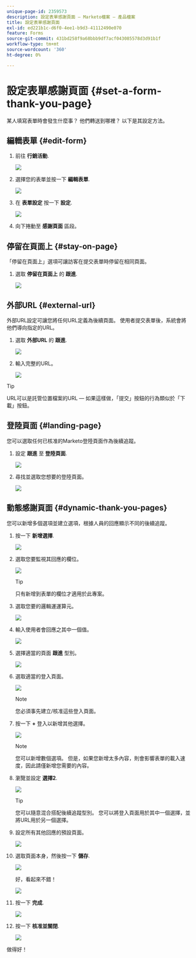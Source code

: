 ```yaml
---
unique-page-id: 2359573
description: 設定表單感謝頁面 — Marketo檔案 — 產品檔案
title: 設定表單感謝頁面
exl-id: ed221b1c-d6f0-4ee1-b9d3-41112490e070
feature: Forms
source-git-commit: 431bd258f9a68bbb9df7acf043085578d3d91b1f
workflow-type: tm+mt
source-wordcount: '360'
ht-degree: 0%

---
```


# 設定表單感謝頁面 {#set-a-form-thank-you-page}

某人填寫表單時會發生什麼事？ 他們轉送到哪裡？ 以下是其設定方法。

## 編輯表單 {#edit-form}

1. 前往 **行銷活動**.

   ![](assets/login-marketing-activities-5.png)

1. 選擇您的表單並按一下 **編輯表單**.

   ![](assets/image2014-9-15-17-3a34-3a14.png)

1. 在 **表單設定** 按一下 **設定**.

   ![](assets/image2014-9-15-17-3a34-3a21.png)

1. 向下捲動至 **感謝頁面** 區段。

## 停留在頁面上 {#stay-on-page}

「停留在頁面上」選項可讓訪客在提交表單時停留在相同頁面。

1. 選取 **停留在頁面上** 的 **跟進**.

   ![](assets/image2014-9-15-17-3a34-3a35.png)

## 外部URL {#external-url}

外部URL設定可讓您將任何URL定義為後續頁面。 使用者提交表單後，系統會將他們導向指定的URL。

1. 選取 **外部URL** 的 **跟進**.

   ![](assets/image2014-9-15-17-3a34-3a45.png)

1. 輸入完整的URL。

   ![](assets/image2014-9-15-17-3a34-3a53.png)

>[!TIP]
>
>URL可以是託管位置檔案的URL — 如果這樣做，「提交」按鈕的行為類似於「下載」按鈕。

## 登陸頁面 {#landing-page}

您可以選取任何已核准的Marketo登陸頁面作為後續追蹤。

1. 設定 **跟進** 至 **登陸頁面**.

   ![](assets/image2014-9-15-17-3a37-3a52.png)

1. 尋找並選取您想要的登陸頁面。

   ![](assets/image2014-9-15-17-3a37-3a59.png)

## 動態感謝頁面 {#dynamic-thank-you-pages}

您可以新增多個選項並建立選項，根據人員的回應顯示不同的後續追蹤。

1. 按一下 **新增選擇**.

   ![](assets/image2014-9-15-17-3a38-3a6.png)

1. 選取您要監視其回應的欄位。

   ![](assets/image2014-9-15-17-3a38-3a12.png)

   >[!TIP]
   >
   >只有新增到表單的欄位才適用於此專案。

1. 選取您要的邏輯運運算元。

   ![](assets/image2014-9-15-17-3a38-3a31.png)

1. 輸入使用者會回應之其中一個值。

   ![](assets/image2014-9-15-17-3a38-3a40.png)

1. 選擇適當的頁面 **跟進** 型別。

   ![](assets/image2014-9-15-17-3a38-3a51.png)

1. 選取適當的登入頁面。

   ![](assets/image2014-9-15-17-3a39-3a3.png)

   >[!NOTE]
   >
   >您必須事先建立/核准這些登入頁面。

1. 按一下 **+** 登入以新增其他選擇。

   ![](assets/image2014-9-15-17-3a39-3a25.png)

   >[!NOTE]
   >
   >您可以新增數個選項。 但是，如果您新增太多內容，則會影響表單的載入速度，因此請僅新增您需要的內容。

1. 瀏覽並設定 **選擇2**.

   ![](assets/image2014-9-15-17-3a39-3a44.png)

   >[!TIP]
   >
   >您可以隨意混合搭配後續追蹤型別。 您可以將登入頁面用於其中一個選擇，並將URL用於另一個選擇。

1. 設定所有其他回應的預設頁面。

   ![](assets/image2014-9-15-17-3a40-3a10.png)

1. 選取頁面本身，然後按一下 **儲存**.

   ![](assets/image2014-9-15-17-3a40-3a26.png)

   好，看起來不錯！

   ![](assets/image2014-9-15-17-3a40-3a34.png)

1. 按一下 **完成**.

   ![](assets/image2014-9-15-17-3a40-3a42.png)

1. 按一下 **核准並關閉**.

   ![](assets/image2014-9-15-17-3a41-3a0.png)

做得好！
